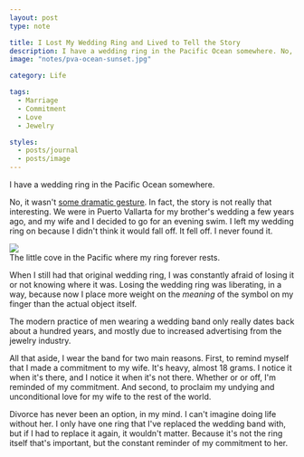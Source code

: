 ```yaml
---
layout: post
type: note

title: I Lost My Wedding Ring and Lived to Tell the Story
description: I have a wedding ring in the Pacific Ocean somewhere. No, it wasn&rsquo;t some dramatic gesture. In fact, the story is not really that interesting.
image: "notes/pva-ocean-sunset.jpg"

category: Life

tags:
  - Marriage
  - Commitment
  - Love
  - Jewelry

styles:
  - posts/journal
  - posts/image
---
```


I have a wedding ring in the Pacific Ocean somewhere.

No, it wasn't [some dramatic gesture][gob]. In fact, the story is not really that
interesting. We were in Puerto Vallarta for my brother's wedding a few years
ago, and my wife and I decided to go for an evening swim. I left my wedding ring
on because I didn't think it would fall off. It fell off. I never found it.

[gob]: https://www.youtube.com/watch?v=I51aM8cWUj8

<img src="/images/<%= @item[:image] %>" class="framed">

<figcaption>The little cove in the Pacific where my ring forever rests.</figcaption>

When I still had that original wedding ring, I was constantly afraid of losing
it or not knowing where it was. Losing the wedding ring was liberating, in a
way, because now I place more weight on the _meaning_ of the symbol on my finger
than the actual object itself.

The modern practice of men wearing a wedding band only really dates back about a
hundred years, and mostly due to increased advertising from the jewelry
industry.

All that aside, I wear the band for two main reasons. First, to remind myself
that I made a commitment to my wife. It's heavy, almost 18 grams. I notice it
when it's there, and I notice it when it's not there. Whether or or off, I'm
reminded of my commitment. And second, to proclaim my undying and unconditional
love for my wife to the rest of the world.

Divorce has never been an option, in my mind. I can't imagine doing life without
her. I only have one ring that I've replaced the wedding band with, but if I had
to replace it again, it wouldn't matter. Because it's not the ring itself that's
important, but the constant reminder of my commitment to her.
